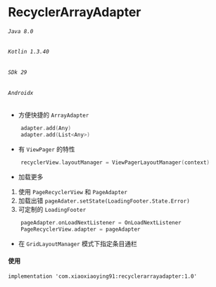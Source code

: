 # RecyclerArrayAdapter

###### `Java 8.0`
###### `Kotlin 1.3.40`
###### `SDk 29`
###### `Androidx`

* 方便快捷的 `ArrayAdapter`

```Kotlin
	adapter.add(Any)
	adapter.add(List<Any>)
```

* 有 `ViewPager` 的特性

```Kotlin
	recyclerView.layoutManager = ViewPagerLayoutManager(context)

```

* 加载更多

1. 使用 `PageRecyclerView` 和 `PageAdapter`
2. 加载出错 `pageAdater.setState(LoadingFooter.State.Error)` 
3. 可定制的 `LoadingFooter`
 
```Kotlin	
	pageAdapter.onLoadNextListener = OnLoadNextListener
	PageRecyclerView.adapter = pageAdapter
```


* 在 `GridLayoutManager` 模式下指定条目通栏


#### 使用

```
implementation 'com.xiaoxiaoying91:recyclerarrayadapter:1.0'
```